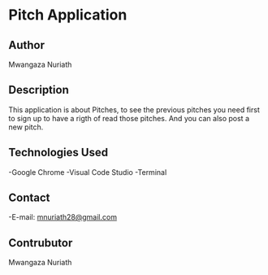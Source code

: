 # Pitch Application

## Author

 Mwangaza Nuriath

## Description

This application is about Pitches, to see the previous pitches you need first to sign up to have a rigth of read those pitches. And you can also post a new pitch.

## Technologies Used

-Google Chrome
-Visual Code Studio
-Terminal

## Contact

-E-mail: mnuriath28@gmail.com

## Contrubutor

Mwangaza Nuriath

